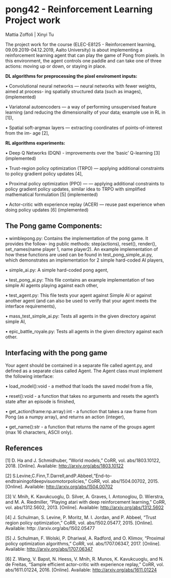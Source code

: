 # pong42 - Reinforcement Learning Project work

Mattia Zoffoli | Xinyi Tu

The project work for the course (ELEC-E8125 - Reinforcement learning, 09.09.2019-04.12.2019, Aalto University) is about implementing a reinforcement learning agent that can play the game of Pong from pixels. In this environment, the agent controls one paddle and can take one of three actions: moving up or down, or staying in place.

**DL algorithms for preprocessing the pixel enviroment inputs:**

• Convolutional neural networks — neural networks with fewer weights, aimed at process- ing spatially structured data (such as images), (implemented)

• Variatonal autoencoders — a way of performing unsupervised feature learning (and reducing the dimensionality of your data; example use in RL in [1]),

• Spatial soft-argmax layers — extracting coordinates of points-of-interest from the im- age [2],


**RL algorithms experiments:**

• Deep Q Networks (DQN) - improvements over the ’basic’ Q-learning [3]  (implemented)

• Trust-region policy optimization (TRPO) — applying additional constraints to policy gradient policy updates [4],

• Proximal policy optimization (PPO) — — applying additional constraints to policy gradient policy updates, similar idea to TRPO with simplified mathematical formulation [5] (implemented)

• Actor-critic with experience replay (ACER) — reuse past experience when doing policy updates [6] (implemented)


## The Pong game Components:

• wimblepong.py: Contains the implementation of the pong game. It provides the follow- ing public methods: step(actions), reset(), render(), set_names(name player 1, name player2). An example implementation of how these functions are used can be found in test_pong_simple_ai.py, which demonstrates an implementation for 2 simple hard-coded AI players,

• simple_ai.py: A simple hard-coded pong agent,

• test_pong_ai.py: This file contains an example implementation of two simple AI agents playing against each other,

• test_agent.py: This file tests your agent against Simple AI or against another agent (and can also be used to verify that your agent meets the interface requirements),

• mass_test_simple_ai.py: Tests all agents in the given directory against simple AI,

• epic_battle_royale.py: Tests all agents in the given directory against each other.


## Interfacing with the pong game

Your agent should be contained in a separate file called agent.py, and defined as a separate class called Agent. The Agent class must implement the following interface:

• load_model():void - a method that loads the saved model from a file,

• reset():void - a function that takes no arguments and resets the agent’s state after an episode is finished,

• get_action(frame:np.array):int - a function that takes a raw frame from Pong (as a numpy array), and returns an action (integer),

• get_name():str - a function that returns the name of the groups agent (max 16 characters, ASCII only).



## References
[1] D. Ha and J. Schmidhuber, “World models,” CoRR, vol. abs/1803.10122, 2018. [Online]. Available: http://arxiv.org/abs/1803.10122

[2] S.Levine,C.Finn,T.Darrell,andP.Abbeel,“End-to-endtrainingofdeepvisuomotorpolicies,” CoRR, vol. abs/1504.00702, 2015. [Online]. Available: http://arxiv.org/abs/1504.00702

[3] V. Mnih, K. Kavukcuoglu, D. Silver, A. Graves, I. Antonoglou, D. Wierstra, and M. A. Riedmiller, “Playing atari with deep reinforcement learning,” CoRR, vol. abs/1312.5602, 2013. [Online]. Available: http://arxiv.org/abs/1312.5602

[4] J. Schulman, S. Levine, P. Moritz, M. I. Jordan, and P. Abbeel, “Trust region policy optimization,” CoRR, vol. abs/1502.05477, 2015. [Online]. Available: http: //arxiv.org/abs/1502.05477

[5] J. Schulman, F. Wolski, P. Dhariwal, A. Radford, and O. Klimov, “Proximal policy optimization algorithms,” CoRR, vol. abs/1707.06347, 2017. [Online]. Available: http://arxiv.org/abs/1707.06347

[6] Z. Wang, V. Bapst, N. Heess, V. Mnih, R. Munos, K. Kavukcuoglu, and N. de Freitas, “Sample efficient actor-critic with experience replay,” CoRR, vol. abs/1611.01224, 2016.
[Online]. Available: http://arxiv.org/abs/1611.01224
